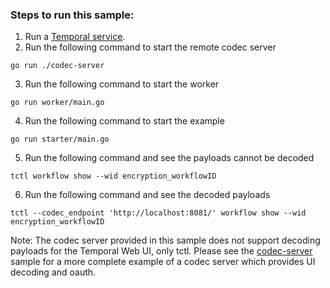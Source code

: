 ### Steps to run this sample:
1) Run a [Temporal service](https://github.com/temporalio/samples-go/tree/main/#how-to-use).
2) Run the following command to start the remote codec server
```
go run ./codec-server
```
3) Run the following command to start the worker
```
go run worker/main.go
```
4) Run the following command to start the example
```
go run starter/main.go
```
5) Run the following command and see the payloads cannot be decoded
```
tctl workflow show --wid encryption_workflowID
```
6) Run the following command and see the decoded payloads
```
tctl --codec_endpoint 'http://localhost:8081/' workflow show --wid encryption_workflowID
```

Note: The codec server provided in this sample does not support decoding payloads for the Temporal Web UI, only tctl.
Please see the [codec-server](https://github.com/temporalio/samples-go/tree/main/codec-server/) sample for a more complete example of a codec server which provides UI decoding and oauth.
